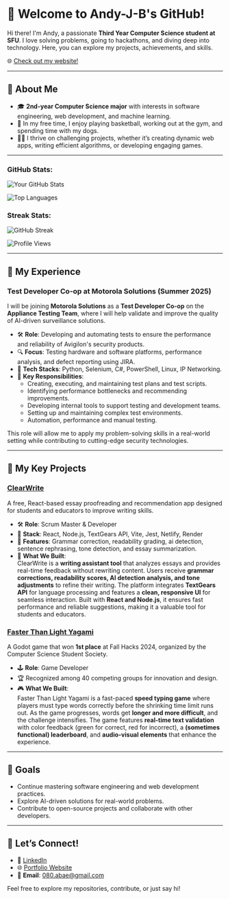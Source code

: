 # 👋 Welcome to Andy-J-B's GitHub!  

Hi there! I'm Andy, a passionate **Third Year Computer Science student at SFU**. I love solving problems, going to hackathons, and diving deep into technology. Here, you can explore my projects, achievements, and skills.

🌐 [Check out my website!](https://andyspersonalwebsite.vercel.app/)

---

## 🌟 About Me  
- 🎓 **2nd-year Computer Science major** with interests in software engineering, web development, and machine learning.  
- 🏀 In my free time, I enjoy playing basketball, working out at the gym, and spending time with my dogs.  
- 🧑‍💻 I thrive on challenging projects, whether it’s creating dynamic web apps, writing efficient algorithms, or developing engaging games.  

---

### GitHub Stats:

![Your GitHub Stats](https://github-readme-stats.vercel.app/api?username=Andy-J-B&show_icons=true&theme=dark)

![Top Languages](https://github-readme-stats.vercel.app/api/top-langs/?username=Andy-J-B&layout=compact&theme=dark)

### Streak Stats:

![GitHub Streak](https://streak-stats.demolab.com/?user=Andy-J-B&theme=dark&hide_border=true)

![Profile Views](https://komarev.com/ghpvc/?username=Andy-J-B&color=orange&style=flat-square)

---

## 💼 My Experience  

### **Test Developer Co-op at Motorola Solutions** (Summer 2025)
I will be joining **Motorola Solutions** as a **Test Developer Co-op** on the **Appliance Testing Team**, where I will help validate and improve the quality of AI-driven surveillance solutions.  

- 🛠️ **Role**: Developing and automating tests to ensure the performance and reliability of Avigilon's security products.  
- 🔍 **Focus**: Testing hardware and software platforms, performance analysis, and defect reporting using JIRA.  
- 🚀 **Tech Stacks**: Python, Selenium, C#, PowerShell, Linux, IP Networking.  
- 🤖 **Key Responsibilities**:  
  - Creating, executing, and maintaining test plans and test scripts.  
  - Identifying performance bottlenecks and recommending improvements.  
  - Developing internal tools to support testing and development teams.  
  - Setting up and maintaining complex test environments.
  - Automation, performance and manual testing.

This role will allow me to apply my problem-solving skills in a real-world setting while contributing to cutting-edge security technologies.

---

## 🔧 My Key Projects  
### [ClearWrite](https://github.com/Andy-J-B/ClearWrite)  
A free, React-based essay proofreading and recommendation app designed for students and educators to improve writing skills.  
- 🛠️ **Role**: Scrum Master & Developer  
- 🚀 **Stack**: React, Node.js, TextGears API, Vite, Jest, Netlify, Render  
- 🌟 **Features**: Grammar correction, readability grading, ai detection, sentence rephrasing, tone detection, and essay summarization.
- 📝 **What We Built**:  
  ClearWrite is a **writing assistant tool** that analyzes essays and provides real-time feedback without rewriting content. Users receive **grammar corrections, readability scores, AI detection analysis, and tone adjustments** to refine their writing. The platform integrates **TextGears API** for language processing and features a **clean, responsive UI** for seamless interaction. Built with **React and Node.js**, it ensures fast performance and reliable suggestions, making it a valuable tool for students and educators.  

### [Faster Than Light Yagami](https://github.com/Andy-J-B/FallHacks2024)
A Godot game that won **1st place** at Fall Hacks 2024, organized by the Computer Science Student Society.  
- 🕹️ **Role**: Game Developer  
- 🏆 Recognized among 40 competing groups for innovation and design.
- 🎮 **What We Built**:  
  Faster Than Light Yagami is a fast-paced **speed typing game** where players must type words correctly before the shrinking time limit runs out. As the game progresses, words get **longer and more difficult**, and the challenge intensifies. The game features **real-time text validation** with color feedback (green for correct, red for incorrect), a **(sometimes functional) leaderboard**, and **audio-visual elements** that enhance the experience.   

---

## 🚀 Goals  
- Continue mastering software engineering and web development practices.  
- Explore AI-driven solutions for real-world problems.  
- Contribute to open-source projects and collaborate with other developers.  

---

## 🤝 Let’s Connect!  
- 💼 [LinkedIn](https://www.linkedin.com/in/andyjbae/)  
- 🌐 [Portfolio Website](https://andyspersonalwebsite.vercel.app/)
- 📧 **Email**: [080.abae@gmail.com](mailto:080.abae@gmail.com)  

Feel free to explore my repositories, contribute, or just say hi!  

